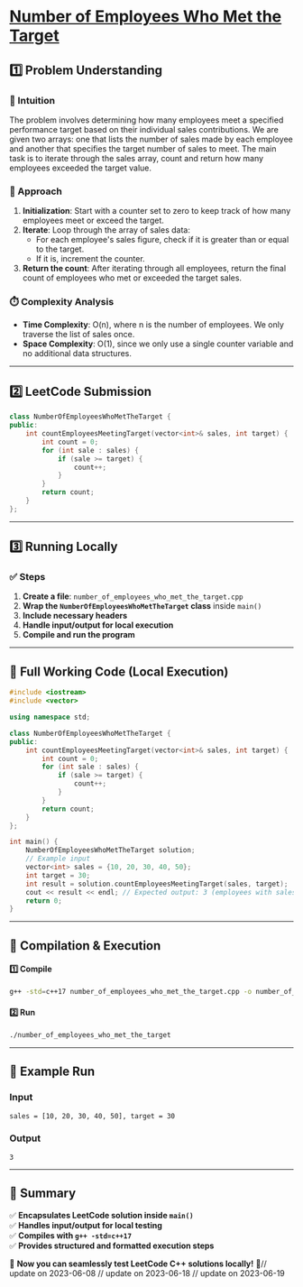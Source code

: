 # **[Number of Employees Who Met the Target](https://leetcode.com/problems/number-of-employees-who-met-the-target/description/)**  

## **1️⃣ Problem Understanding**  
### **📌 Intuition**  
The problem involves determining how many employees meet a specified performance target based on their individual sales contributions. We are given two arrays: one that lists the number of sales made by each employee and another that specifies the target number of sales to meet. The main task is to iterate through the sales array, count and return how many employees exceeded the target value. 

### **🚀 Approach**  
1. **Initialization**: Start with a counter set to zero to keep track of how many employees meet or exceed the target.
2. **Iterate**: Loop through the array of sales data:
   - For each employee's sales figure, check if it is greater than or equal to the target.
   - If it is, increment the counter.
3. **Return the count**: After iterating through all employees, return the final count of employees who met or exceeded the target sales.

### **⏱️ Complexity Analysis**  
- **Time Complexity**: O(n), where n is the number of employees. We only traverse the list of sales once.
- **Space Complexity**: O(1), since we only use a single counter variable and no additional data structures.

---  

## **2️⃣ LeetCode Submission**  
```cpp
class NumberOfEmployeesWhoMetTheTarget {
public:
    int countEmployeesMeetingTarget(vector<int>& sales, int target) {
        int count = 0;
        for (int sale : sales) {
            if (sale >= target) {
                count++;
            }
        }
        return count;
    }
};
```  

---  

## **3️⃣ Running Locally**  
### **✅ Steps**  
1. **Create a file**: `number_of_employees_who_met_the_target.cpp`  
2. **Wrap the `NumberOfEmployeesWhoMetTheTarget` class** inside `main()`  
3. **Include necessary headers**  
4. **Handle input/output for local execution**  
5. **Compile and run the program**  

---  

## **📝 Full Working Code (Local Execution)**  
```cpp
#include <iostream>
#include <vector>

using namespace std;

class NumberOfEmployeesWhoMetTheTarget {
public:
    int countEmployeesMeetingTarget(vector<int>& sales, int target) {
        int count = 0;
        for (int sale : sales) {
            if (sale >= target) {
                count++;
            }
        }
        return count;
    }
};

int main() {
    NumberOfEmployeesWhoMetTheTarget solution;
    // Example input
    vector<int> sales = {10, 20, 30, 40, 50};
    int target = 30;
    int result = solution.countEmployeesMeetingTarget(sales, target);
    cout << result << endl; // Expected output: 3 (employees with sales 30, 40, 50)
    return 0;
}
```  

---  

## **🔧 Compilation & Execution**  
#### **1️⃣ Compile**  
```bash
g++ -std=c++17 number_of_employees_who_met_the_target.cpp -o number_of_employees_who_met_the_target
```  

#### **2️⃣ Run**  
```bash
./number_of_employees_who_met_the_target
```  

---  

## **🎯 Example Run**  
### **Input**  
```
sales = [10, 20, 30, 40, 50], target = 30
```  
### **Output**  
```
3
```  

---  

## **📌 Summary**  
✅ **Encapsulates LeetCode solution inside `main()`**  
✅ **Handles input/output for local testing**  
✅ **Compiles with `g++ -std=c++17`**  
✅ **Provides structured and formatted execution steps**  

🚀 **Now you can seamlessly test LeetCode C++ solutions locally!** 🚀// update on 2023-06-08
// update on 2023-06-18
// update on 2023-06-19
